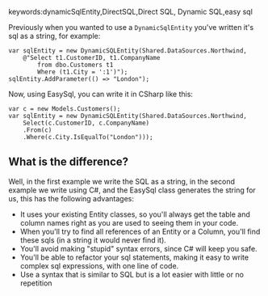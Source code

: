 ﻿keywords:dynamicSqlEntity,DirectSQL,Direct SQL, Dynamic SQL,easy sql

Previously when you wanted to use a `DynamicSqlEntity` you've written it's sql as a string, for example:
```csdiff
var sqlEntity = new DynamicSQLEntity(Shared.DataSources.Northwind,
    @"Select t1.CustomerID, t1.CompanyName 
        from dbo.Customers t1 
        Where (t1.City = ':1')");
sqlEntity.AddParameter(() => "London");
```

Now, using EasySql, you can write it in CSharp like this:
```csdiff
var c = new Models.Customers();
var sqlEntity = new DynamicSQLEntity(Shared.DataSources.Northwind,
    Select(c.CustomerID, c.CompanyName)
    .From(c)
    .Where(c.City.IsEqualTo("London")));

```

## What is the difference?
Well, in the first example we write the SQL as a string, in the second example we write using C#, and the EasySql class generates the string for us, this has the following advantages:
* It uses your existing Entity classes, so you'll always get the table and column names right as you are used to seeing them in your code.
* When you'll try to find all references of an Entity or a Column, you'll find these sqls (in a string it would never find it).
* You'll avoid making "stupid" syntax errors, since C# will keep you safe.
* You'll be able to refactor your sql statements, making it easy to write complex sql expressions, with one line of code.
* Use a syntax that is similar to SQL but is a lot easier with little or no repetition